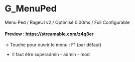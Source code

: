 # G_MenuPed
Menu Ped / RageUI v2 / Optimisé 0.00ms / Full Configurable

#### Preview : https://streamable.com/z4q3er

-> Touche pour ouvrir le menu : F1 (par défaut)
- Il faut être superadmin - admin - mod
